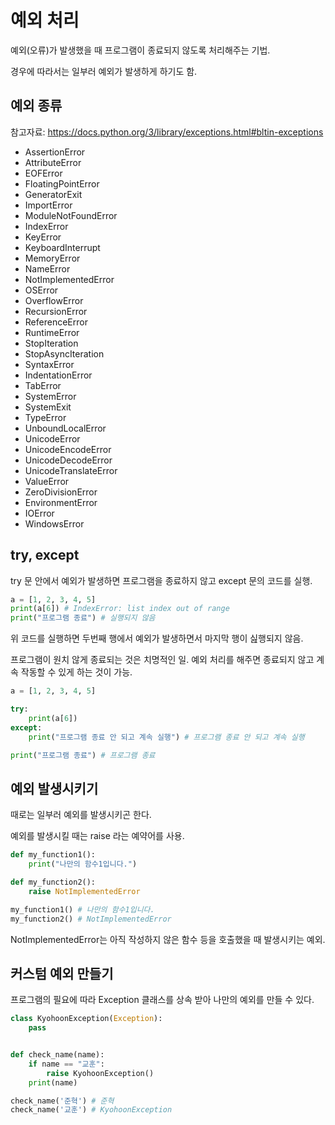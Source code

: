 # 예외 처리

예외(오류)가 발생했을 때 프로그램이 종료되지 않도록 처리해주는 기법.

경우에 따라서는 일부러 예외가 발생하게 하기도 함.

## 예외 종류

참고자료: <https://docs.python.org/3/library/exceptions.html#bltin-exceptions>

- AssertionError
- AttributeError
- EOFError
- FloatingPointError
- GeneratorExit
- ImportError
- ModuleNotFoundError
- IndexError
- KeyError
- KeyboardInterrupt
- MemoryError
- NameError
- NotImplementedError
- OSError
- OverflowError
- RecursionError
- ReferenceError
- RuntimeError
- StopIteration
- StopAsyncIteration
- SyntaxError
- IndentationError
- TabError
- SystemError
- SystemExit
- TypeError
- UnboundLocalError
- UnicodeError
- UnicodeEncodeError
- UnicodeDecodeError
- UnicodeTranslateError
- ValueError
- ZeroDivisionError
- EnvironmentError
- IOError
- WindowsError

## try, except

try 문 안에서 예외가 발생하면 프로그램을 종료하지 않고 except 문의 코드를 실행.

```python
a = [1, 2, 3, 4, 5]
print(a[6]) # IndexError: list index out of range
print("프로그램 종료") # 실행되지 않음   
```

위 코드를 실행하면 두번째 행에서 예외가 발생하면서 마지막 행이 싪행되지 않음.

프로그램이 원치 않게 종료되는 것은 치명적인 일. 예외 처리를 해주면 종료되지 않고 계속 작동할 수 있게 하는 것이 가능.

```python
a = [1, 2, 3, 4, 5]

try:
    print(a[6])
except:
    print("프로그램 종료 안 되고 계속 실행") # 프로그램 종료 안 되고 계속 실행

print("프로그램 종료") # 프로그램 종료
```

## 예외 발생시키기

때로는 일부러 예외를 발생시키곤 한다. 

예외를 발생시킬 때는 raise 라는 예약어를 사용.

```python
def my_function1():
    print("나만의 함수1입니다.")

def my_function2():
    raise NotImplementedError

my_function1() # 나만의 함수1입니다.
my_function2() # NotImplementedError
```

NotImplementedError는 아직 작성하지 않은 함수 등을 호출했을 때 발생시키는 예외.

## 커스텀 예외 만들기

프로그램의 필요에 따라 Exception 클래스를 상속 받아 나만의 예외를 만들 수 있다.

```python
class KyohoonException(Exception):
    pass


def check_name(name):
    if name == "교훈":
        raise KyohoonException()
    print(name)

check_name('준혁') # 준혁
check_name('교훈') # KyohoonException
```
